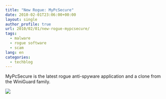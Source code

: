 ```yaml
---
title: "New Rogue: MyPcSecure"
date: 2010-02-01T23:06:00+00:00
layout: single
author_profile: true
url: 2010/02/01/new-rogue-mypcsecure/
tags:
  - malware
  - rogue software
  - scam
lang: en
categories: 
  - techblog
---
```

MyPcSecure is the latest rogue anti-spyware application and a clone from the WiniGuard family.

[![](http://2.bp.blogspot.com/_vaUVXcmC3OI/S2dXRnoOAtI/AAAAAAAAAxA/-o2FV_iMXbU/s640/mypcsecure.jpg)](http://2.bp.blogspot.com/_vaUVXcmC3OI/S2dXRnoOAtI/AAAAAAAAAxA/-o2FV_iMXbU/s1600-h/mypcsecure.jpg)